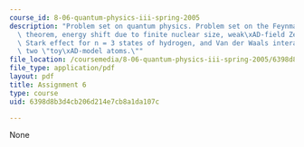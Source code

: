 ```yaml
---
course_id: 8-06-quantum-physics-iii-spring-2005
description: "Problem set on quantum physics. Problem set on the Feynman\xAD-Hellmann\
  \ theorem, energy shift due to finite nuclear size, weak\xAD-field Zeeman effect,\
  \ Stark effect for n = 3 states of hydrogen, and Van der Waals interaction between\
  \ two \"toy\xAD-model atoms.\""
file_location: /coursemedia/8-06-quantum-physics-iii-spring-2005/6398d8b3d4cb206d214e7cb8a1da107c_ps6.pdf
file_type: application/pdf
layout: pdf
title: Assignment 6
type: course
uid: 6398d8b3d4cb206d214e7cb8a1da107c

---
```

None